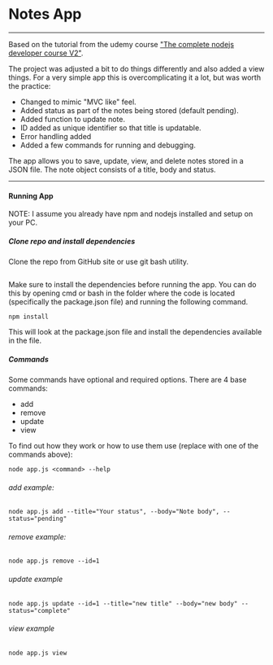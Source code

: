 # Notes App
***
Based on the tutorial from the udemy course ["The complete nodejs developer course V2"](https://www.udemy.com/the-complete-nodejs-developer-course-2/).

The project was adjusted a bit to do things differently and also added a view things.
For a very simple app this is overcomplicating it a lot, but was worth the practice:

* Changed to mimic "MVC like" feel.
* Added status as part of the notes being stored (default pending).
* Added function to update note.
* ID added as unique identifier so that title is updatable.
* Error handling added
* Added a few commands for running and debugging.

The app allows you to save, update, view, and delete notes stored in a JSON file. The
note object consists of a title, body and status.
***
#### Running App

NOTE: I assume you already have npm and nodejs installed and setup on your PC.

##### Clone repo and install dependencies

Clone the repo from GitHub site or use git bash utility.

```shell
```

Make sure to install the dependencies before running the app. You can do this by opening
cmd or bash in the folder where the code is located (specifically the package.json file) and
running the following command.

```shell
npm install
```

This will look at the package.json file and install the dependencies available in the file.

##### Commands

Some commands have optional and required options. There are 4 base commands:

* add
* remove
* update
* view

To find out how they work or how to use them use (replace <command> with one of the commands above):
```shell
node app.js <command> --help
```

###### add example:
```shell
node app.js add --title="Your status", --body="Note body", --status="pending"
```
###### remove example:
```shell
node app.js remove --id=1
```
###### update example
```shell
node app.js update --id=1 --title="new title" --body="new body" --status="complete"
```
###### view example
```shell
node app.js view
```
